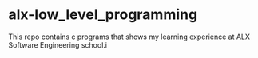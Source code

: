 # alx-low_level_programming 
This repo contains c programs that shows my learning experience at ALX Software Engineering school.i
